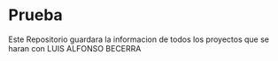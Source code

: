 # Prueba
Este Repositorio guardara la informacion de todos los proyectos que se haran con LUIS ALFONSO BECERRA
